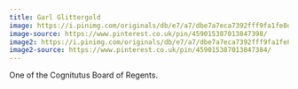 ```yaml
---
title: Garl Glittergold
image: https://i.pinimg.com/originals/db/e7/a7/dbe7a7eca7392fff9fa1fe8d2e65f99d.jpg
image-source: https://www.pinterest.co.uk/pin/459015387013847398/
image2: https://i.pinimg.com/originals/db/e7/a7/dbe7a7eca7392fff9fa1fe8d2e65f99d.jpg
image2-source: https://www.pinterest.co.uk/pin/459015387013847384/
---
```


One of the Cognitutus Board of Regents.
